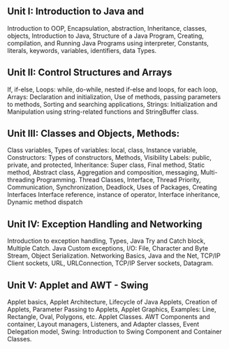 ## Unit I: Introduction to Java and 
 Introduction to OOP, Encapsulation, abstraction, Inheritance, classes, objects, Introduction to Java, Structure of a Java Program, Creating, compilation, and Running Java Programs using interpreter, Constants, literals, keywords, variables, identifiers, data Types. 

## Unit II: Control Structures and Arrays
If, if-else, Loops: while, do-while, nested if-else and loops, for each loop, Arrays: Declaration and initialization, Use of methods, passing parameters to methods, Sorting and searching applications, Strings: Initialization and Manipulation using string-related functions and StringBuffer class.

## Unit III: Classes and Objects, Methods:
Class variables, Types of variables: local, class, Instance variable, Constructors: Types of constructors, Methods, Visibility Labels: public, private, and protected, Inheritance: Super class, Final method, Static method, Abstract class, Aggregation and composition, messaging, Multi-threading Programming. Thread Classes, Interface, Thread Priority, Communication, Synchronization, Deadlock, Uses of Packages, Creating Interfaces Interface reference, instance of operator, Interface inheritance, Dynamic method dispatch

## Unit IV: Exception Handling and Networking
Introduction to exception handling, Types, Java Try and Catch block, Multiple Catch. Java Custom exceptions, I/O: File, Character and Byte Stream, Object Serialization. Networking Basics, Java and the Net, TCP/IP Client sockets, URL, URLConnection, TCP/IP Server sockets, Datagram.

## Unit V: Applet and AWT - Swing
Applet basics, Applet Architecture, Lifecycle of Java Applets, Creation of Applets, Parameter Passing to Applets, Applet Graphics, Examples: Line, Rectangle, Oval, Polygons, etc. Applet Classes.
AWT Components and container, Layout managers, Listeners, and Adapter classes, Event Delegation model, Swing: Introduction to Swing Component and Container Classes.
